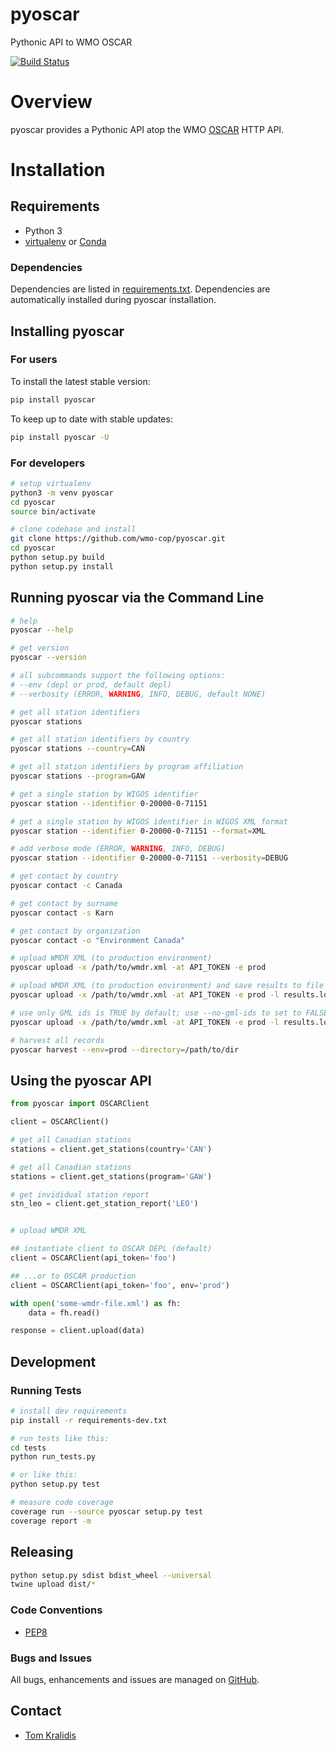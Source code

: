# pyoscar

Pythonic API to WMO OSCAR

[![Build Status](https://github.com/wmo-cop/pyoscar/workflows/build%20%E2%9A%99%EF%B8%8F/badge.svg)](https://github.com/wmo-cop/pyoscar/actions)

# Overview

pyoscar provides a Pythonic API atop the WMO [OSCAR](https://oscar.wmo.int/surface/index.html) HTTP API.

# Installation

## Requirements
- Python 3
- [virtualenv](https://virtualenv.pypa.io/) or [Conda](https://docs.conda.io)

### Dependencies
Dependencies are listed in [requirements.txt](requirements.txt). Dependencies
are automatically installed during pyoscar installation.

## Installing pyoscar

### For users

To install the latest stable version:

```bash
pip install pyoscar
```

To keep up to date with stable updates:

```bash
pip install pyoscar -U
```

### For developers

```bash
# setup virtualenv
python3 -m venv pyoscar
cd pyoscar
source bin/activate

# clone codebase and install
git clone https://github.com/wmo-cop/pyoscar.git
cd pyoscar
python setup.py build
python setup.py install
```

## Running pyoscar via the Command Line

```bash
# help
pyoscar --help

# get version
pyoscar --version

# all subcommands support the following options:
# --env (depl or prod, default depl)
# --verbosity (ERROR, WARNING, INFO, DEBUG, default NONE)

# get all station identifiers
pyoscar stations

# get all station identifiers by country
pyoscar stations --country=CAN

# get all station identifiers by program affiliation
pyoscar stations --program=GAW

# get a single station by WIGOS identifier
pyoscar station --identifier 0-20000-0-71151

# get a single station by WIGOS identifier in WIGOS XML format
pyoscar station --identifier 0-20000-0-71151 --format=XML

# add verbose mode (ERROR, WARNING, INFO, DEBUG)
pyoscar station --identifier 0-20000-0-71151 --verbosity=DEBUG

# get contact by country
pyoscar contact -c Canada

# get contact by surname
pyoscar contact -s Karn

# get contact by organization
pyoscar contact -o "Environment Canada"

# upload WMDR XML (to production environment)
pyoscar upload -x /path/to/wmdr.xml -at API_TOKEN -e prod

# upload WMDR XML (to production environment) and save results to file
pyoscar upload -x /path/to/wmdr.xml -at API_TOKEN -e prod -l results.log

# use only GML ids is TRUE by default; use --no-gml-ids to set to FALSE
pyoscar upload -x /path/to/wmdr.xml -at API_TOKEN -e prod -l results.log --no-gml-ids

# harvest all records
pyoscar harvest --env=prod --directory=/path/to/dir
```

## Using the pyoscar API

```python
from pyoscar import OSCARClient

client = OSCARClient()

# get all Canadian stations
stations = client.get_stations(country='CAN')

# get all Canadian stations
stations = client.get_stations(program='GAW')

# get invididual station report
stn_leo = client.get_station_report('LEO')


# upload WMDR XML

## instantiate client to OSCAR DEPL (default)
client = OSCARClient(api_token='foo')

## ...or to OSCAR production
client = OSCARClient(api_token='foo', env='prod')

with open('some-wmdr-file.xml') as fh:
    data = fh.read()

response = client.upload(data)
```

## Development

### Running Tests

```bash
# install dev requirements
pip install -r requirements-dev.txt

# run tests like this:
cd tests
python run_tests.py

# or like this:
python setup.py test

# measure code coverage
coverage run --source pyoscar setup.py test
coverage report -m
```

## Releasing

```bash
python setup.py sdist bdist_wheel --universal
twine upload dist/*
```

### Code Conventions

* [PEP8](https://www.python.org/dev/peps/pep-0008)

### Bugs and Issues

All bugs, enhancements and issues are managed on [GitHub](https://github.com/wmo-cop/pyoscar/issues).

## Contact

* [Tom Kralidis](https://github.com/tomkralidis)
